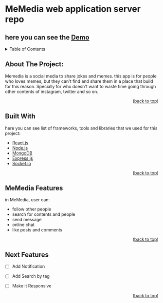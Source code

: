 # MeMedia web application server repo

  ## here you can see the [Demo](https://memedia.netlify.app/)
  

<details>
  <summary>Table of Contents</summary>
  <ol>
    <li>
      <a href="#about-the-project">About The Project</a>
      <ul>
        <li><a href="#built-with">Built With</a></li>
      </ul>
    </li>
    <li><a href="#MeMedia-features">MeMedia Features</a>
    </li>
    <li><a href="#roadmap">Next Features</a></li>
  </ol>
</details>



## About The Project:
Memedia is a social media to share jokes and memes. 
this app is for people who loves memes, but they can't find and share them in a place that
build for this reason. Specially for who doesn't want to waste time going through other contents of
instagram, twitter and so on.

<p align="right">(<a href="#top">back to top</a>)</p>



## Built With

here you can see list of frameworks, tools and libraries that we used for this project:


* [React.js](https://reactjs.org/)
* [Node.js](https://nodejs.org/)
* [MongoDB](https://www.mongodb.com/)
* [Express.js](https://expressjs.com/)
* [Socket.io](https://socket.io/)

<p align="right">(<a href="#top">back to top</a>)</p>



## MeMedia Features

in MeMedia, user can:
- follow other people
- search for contents and people
- send message
- online chat 
- like posts and comments

<p align="right">(<a href="#top">back to top</a>)</p>

## Next Features

- [ ] Add Notification
- [ ] Add Search by tag
- [ ] Make it Responsive


<p align="right">(<a href="#top">back to top</a>)</p>



